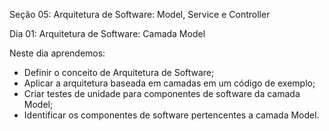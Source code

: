 Seção 05: Arquitetura de Software: Model, Service e Controller

Dia 01: Arquitetura de Software: Camada Model

Neste dia aprendemos: 
- Definir o conceito de Arquitetura de Software; 
- Aplicar a arquitetura baseada em camadas em um código de exemplo; 
- Criar testes de unidade para componentes de software da camada Model;
- Identificar os componentes de software pertencentes a camada Model. 

